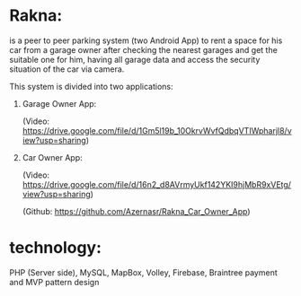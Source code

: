 # Rakna:
is a peer to peer parking system (two Android App) to rent a space
for his car from a garage owner after checking the nearest garages
and get the suitable one for him, having all garage data and access
the security situation of the car via camera.

This system is divided into two applications:

  1. Garage Owner App:
  
        (Video: https://drive.google.com/file/d/1Gm5l19b_10OkrvWvfQdbqVTIWpharjl8/view?usp=sharing) 
      
  2. Car Owner App: 
  
        (Video: https://drive.google.com/file/d/16n2_d8AVrmyUkf142YKI9hjMbR9xVEtg/view?usp=sharing)
        
        (Github: https://github.com/Azernasr/Rakna_Car_Owner_App)

# technology:
  PHP (Server side), MySQL, MapBox, Volley, Firebase, Braintree payment and MVP pattern design
